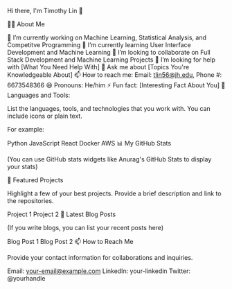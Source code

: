 Hi there, I'm Timothy Lin 👋

👨‍💻 About Me

🔭 I’m currently working on Machine Learning, Statistical Analysis, and Competitve Programming
🌱 I’m currently learning User Interface Development and Machine Learning
👯 I’m looking to collaborate on Full Stack Development and Machine Learning Projects
🤔 I’m looking for help with [What You Need Help With]
💬 Ask me about [Topics You're Knowledgeable About]
📫 How to reach me: Email: tlin56@jh.edu, Phone #: 6673548366
😄 Pronouns: He/him
⚡ Fun fact: [Interesting Fact About You]
🚀 Languages and Tools:

List the languages, tools, and technologies that you work with. You can include icons or plain text.

For example:

Python
JavaScript
React
Docker
AWS
📊 My GitHub Stats

(You can use GitHub stats widgets like Anurag's GitHub Stats to display your stats)

📁 Featured Projects

Highlight a few of your best projects. Provide a brief description and link to the repositories.

Project 1
Project 2
📩 Latest Blog Posts

(If you write blogs, you can list your recent posts here)

Blog Post 1
Blog Post 2
📫 How to Reach Me

Provide your contact information for collaborations and inquiries.

Email: your-email@example.com
LinkedIn: your-linkedin
Twitter: @yourhandle
